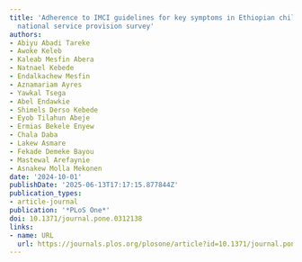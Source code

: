 ```yaml
---
title: 'Adherence to IMCI guidelines for key symptoms in Ethiopian children: A 2021--2022
  national service provision survey'
authors:
- Abiyu Abadi Tareke
- Awoke Keleb
- Kaleab Mesfin Abera
- Natnael Kebede
- Endalkachew Mesfin
- Aznamariam Ayres
- Yawkal Tsega
- Abel Endawkie
- Shimels Derso Kebede
- Eyob Tilahun Abeje
- Ermias Bekele Enyew
- Chala Daba
- Lakew Asmare
- Fekade Demeke Bayou
- Mastewal Arefaynie
- Asnakew Molla Mekonen
date: '2024-10-01'
publishDate: '2025-06-13T17:17:15.877844Z'
publication_types:
- article-journal
publication: '*PLoS One*'
doi: 10.1371/journal.pone.0312138
links:
- name: URL
  url: https://journals.plos.org/plosone/article?id=10.1371/journal.pone.0312138
---
```

